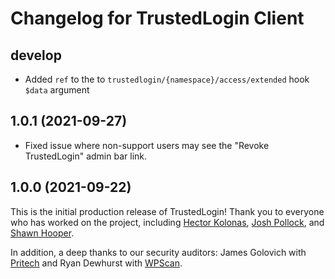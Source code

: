 # Changelog for TrustedLogin Client

## develop

- Added `ref` to the to `trustedlogin/{namespace}/access/extended` hook `$data` argument

## 1.0.1 (2021-09-27)

- Fixed issue where non-support users may see the "Revoke TrustedLogin" admin bar link.

## 1.0.0 (2021-09-22)

This is the initial production release of TrustedLogin! Thank you to everyone who has worked on the project, including [Hector Kolonas](https://github.com/inztinkt), [Josh Pollock](https://github.com/Shelob9), and [Shawn Hooper](https://github.com/shawnhooper).

In addition, a deep thanks to our security auditors: James Golovich with [Pritech](https://www.pritect.net) and Ryan Dewhurst with [WPScan](https://wpscan.com).
